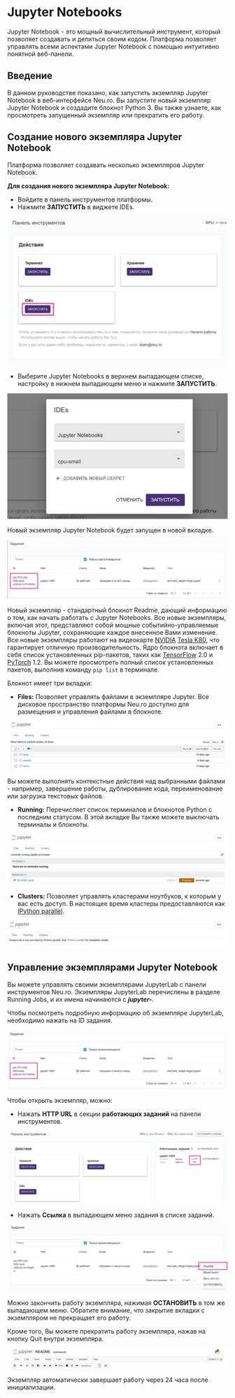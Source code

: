 # Jupyter Notebooks

Jupyter Notebook - это мощный вычислительный инструмент, который позволяет создавать и делиться своим кодом. Платформа позволяет управлять всеми аспектами Jupyter Notebook с помощью интуитивно понятной веб-панели.

## Введение

В данном руководстве показано, как запустить экземпляр Jupyter Notebook в веб-интерфейсе Neu.ro. Вы запустите новый экземпляр Jupyter Notebook и создадите блокнот Python 3. Вы также узнаете, как просмотреть запущенный экземпляр или прекратить его работу.

## Создание нового экземпляра Jupyter Notebook

Платформа позволяет создавать несколько экземпляров Jupyter Notebook.

**Для создания нового экземпляра Jupyter Notebook:**

* Войдите в панель инструментов платформы.
* Нажмите **ЗАПУСТИТЬ** в виджете IDEs.

![&#x412;&#x438;&#x434;&#x436;&#x435;&#x442; IDEs](../.gitbook/assets/image%20%2855%29.png)

* Выберите Jupyter Notebooks в верхнем выпадающем списке, настройку в нижнем выпадающем меню и нажмите **ЗАПУСТИТЬ**.

![](../.gitbook/assets/image%20%2853%29.png)

Новый экземпляр Jupyter Notebook будет запущен в новой вкладке.

![](../.gitbook/assets/image%20%2832%29.png)

Новый экземпляр - стандартный блокнот Readme, дающий информацию о том, как начать работать с Jupyter Notebooks. Все новые экземпляры, включая этот, представляют собой мощные событийно-управляемые блокноты Jupyter, сохраняющие каждое внесенное Вами изменение. Все новые экземпляры работают на видеокарте [NVIDIA](https://www.nvidia.com/en-gb/data-center/tesla-k80/) [Tesla K80](https://www.nvidia.com/en-gb/data-center/tesla-k80/), что гарантирует отличную производительность. Ядро блокнота включает в себя список установленных pip-пакетов, таких как [TensorFlow](https://www.tensorflow.org/) 2.0 и [PyTorch](https://pytorch.org/) 1.2. Вы можете просмотреть полный список установленных пакетов, выполнив команду `pip list` в терминале.

Блокнот имеет три вкладки:

* **Files:** Позволяет управлять файлами в экземпляре Jupyter. Все дисковое пространство платформы Neu.ro доступно для размещения и управления файлами в блокноте.

![&#x412;&#x43A;&#x43B;&#x430;&#x434;&#x43A;&#x430; Files](../.gitbook/assets/image%20%2844%29.png)

Вы можете выполнять контекстные действия над выбранными файлами - например, завершение работы, дублирование кода, переименование или загрузка текстовых файлов.

* **Running:** Перечисляет список терминалов и блокнотов Python с последним статусом. В этой вкладке Вы также можете выключать терминалы и блокноты.

![&#x412;&#x43A;&#x43B;&#x430;&#x434;&#x43A;&#x430; Running](../.gitbook/assets/image%20%2847%29.png)

* **Clusters:** Позволяет управлять кластерами ноутбуков, к которым у вас есть доступ. В настоящее время кластеры предоставляются как [IPython parallel](https://github.com/ipython/ipyparallel).

![&#x412;&#x43A;&#x43B;&#x430;&#x434;&#x43A;&#x430; Clusters](../.gitbook/assets/Jupyter_Clusters.jpg)

## Управление экземплярами Jupyter Notebook

Вы можете управлять своими экземплярами JupyterLab с панели инструментов Neu.ro. Экземпляры JupyterLab перечислены в разделе Running Jobs, и их имена начинаются с _**jupyter-**_.

Чтобы посмотреть подробную информацию об экземпляре JupyterLab, необходимо нажать на ID задания.

![](../.gitbook/assets/image%20%285%29.png)

Чтобы открыть экземпляр, можно:

* Нажать **HTTP URL** в секции **работающих заданий** на панели инструментов.

![](../.gitbook/assets/image%20%2840%29.png)

* Нажать **Ссылка** в выпадающем меню задания в списке заданий.

![](../.gitbook/assets/image%20%2830%29.png)

Можно закончить работу экземпляра, нажимая **ОСТАНОВИТЬ** в том же выпадающем меню. Обратите внимание, что закрытие вкладки с экземпляром не прекращает его работу.

Кроме того, Вы можете прекратить работу экземпляра, нажав на кнопку Quit внутри экземпляра.

![](../.gitbook/assets/image%20%2820%29.png)

Экземпляр автоматически завершает работу через 24 часа после инициализации.

